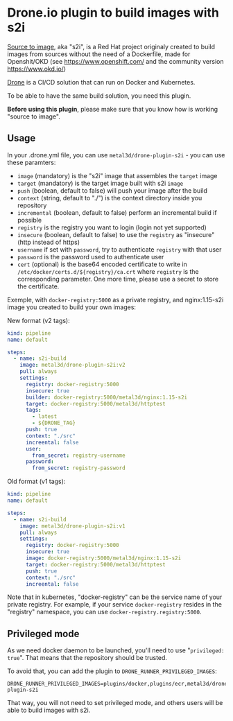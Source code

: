 # Drone.io plugin to build images with s2i

[Source to image](https://github.com/openshift/source-to-image), aka "s2i", is a Red Hat project originaly created to build images from sources without the need of a Dockerfile, made for Openshit/OKD (see https://www.openshift.com/ and the community version https://www.okd.io/)

[Drone](https://drone.io) is a CI/CD solution that can run on Docker and Kubernetes.

To be able to have the same build solution, you need this plugin.

**Before using this plugin**, please make sure that you know how is working "source to image".

## Usage

In your .drone.yml file, you can use `metal3d/drone-plugin-s2i` - you can use these paramters:

- `image` (mandatory) is the "s2i" image that assembles the `target` image
- `target` (mandatory) is the target image built with s2i `image`
- `push` (boolean, default to false) will push your image after the build
- `context` (string, default to "./") is the context directory inside you repository
- `incremental` (boolean, default to false) perform an incremental build if possible
- `registry` is the registry you want to login (login not yet supported)
- `insecure` (boolean, default to false) to use the `registry` as "insecure" (http instead of https)
- `username` if set with `password`, try to authenticate `registry` with that user
- `password` is the password used to authenticate user 
- `cert` (optional) is the base64 encoded certificate to write in `/etc/docker/certs.d/${registry}/ca.crt` where `registry` is the corresponding parameter. One more time, please use a secret to store the certificate.


Exemple, with `docker-registry:5000` as a private registry, and nginx:1.15-s2i image you created to build your own images:

New format (v2 tags):
```yaml
kind: pipeline
name: default

steps:
  - name: s2i-build
    image: metal3d/drone-plugin-s2i:v2
    pull: always
    settings:
      registry: docker-registry:5000
      insecure: true
      builder: docker-registry:5000/metal3d/nginx:1.15-s2i 
      target: docker-registry:5000/metal3d/httptest
      tags:
        - latest
        - ${DRONE_TAG}
      push: true
      context: "./src"
      increental: false
      user:
        from_secret: registry-username
      password:
        from_secret: registry-password
```


Old format (v1 tags):

```yaml
kind: pipeline
name: default

steps:
  - name: s2i-build
    image: metal3d/drone-plugin-s2i:v1
    pull: always
    settings:
      registry: docker-registry:5000
      insecure: true
      image: docker-registry:5000/metal3d/nginx:1.15-s2i 
      target: docker-registry:5000/metal3d/httptest
      push: true
      context: "./src"
      increental: false
```

Note that in kubernetes, "docker-registry" can be the service name of your private registry. For example, if your service `docker-registry` resides in the "registry" namespace, you can use `docker-registry.registry:5000`.

## Privileged mode

As we need docker daemon to be launched, you'll need to use "`privileged: true`". That means that the repository should be trusted.

To avoid that, you can add the plugin to `DRONE_RUNNER_PRIVILEGED_IMAGES`:

```
DRONE_RUNNER_PRIVILEGED_IMAGES=plugins/docker,plugins/ecr,metal3d/drone-plugin-s2i
```

That way, you will not need to set privileged mode, and others users will be able to build images with s2i.

